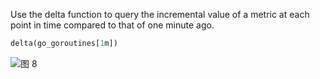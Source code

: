 Use the delta function to query the incremental value of a metric at each point in time compared to that of one minute ago.

```SQL
delta(go_goroutines[1m])
```

![图 8](/img/src/metrics/index/25a0e3d1b02e4c624f03327dce50b00a8e86ad80baae9d3ccf574cfcb8fac504.png)
